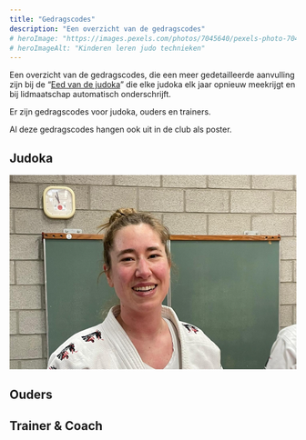 ```yaml
---
title: "Gedragscodes"
description: "Een overzicht van de gedragscodes"
# heroImage: "https://images.pexels.com/photos/7045640/pexels-photo-7045640.jpeg?auto=compress&cs=tinysrgb&w=800"
# heroImageAlt: "Kinderen leren judo technieken"
---
```


Een overzicht van de gedragscodes, die een meer gedetailleerde aanvulling zijn bij de “[Eed van de judoka](/about/filosofie)” die elke judoka elk jaar opnieuw meekrijgt en bij lidmaatschap automatisch onderschrijft.

Er zijn gedragscodes voor judoka, ouders en trainers.

Al deze gedragscodes hangen ook uit in de club als poster.

## Judoka

![test](../../../assets/images/api.png)

## Ouders

## Trainer & Coach
